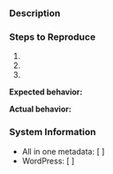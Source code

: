 ### Description
<!-- Description of the bug or feature -->


### Steps to Reproduce

1.
2.
3.

**Expected behavior:** 
<!-- What you expected to happen -->

**Actual behavior:** 
<!-- What actually happened -->

### System Information

* All in one metadata: [  ] <!-- Enter AIOM version here -->
* WordPress: [  ] <!-- Enter WordPress version here -->

<!-- _You can get the version from the readme.txt file in the plugin (usually located at `https://<yourdomain.tld>/wp-content/plugins/all-in-one-metadata/readme.txt`) and the version of WordPress from the readme.html file in the WordPress root directory (usually located at `https://<yourdomain.tld>/readme.html`)._ -->

